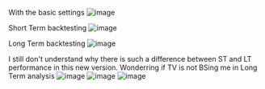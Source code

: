 With the basic settings
![image](https://github.com/user-attachments/assets/2b6a52aa-4475-401d-ad00-77973050dd30)



Short Term backtesting
![image](https://github.com/user-attachments/assets/fef193fc-8f14-4ab9-bc66-0cf164c6ef07)


Long Term backtesting
![image](https://github.com/user-attachments/assets/c4b1897b-87b3-4a63-bfcc-c10105d6a6eb)



I still don't understand why there is such a difference between ST and LT performance in this new version. Wonderring if TV is not BSing me in Long Term analysis
![image](https://github.com/user-attachments/assets/c55a43bc-976a-4f95-966f-5664a105a11d)
![image](https://github.com/user-attachments/assets/c2b85e1f-2342-4dad-a8ea-1f985086ec8f)
![image](https://github.com/user-attachments/assets/0269485c-6897-4175-a2ce-5ba68633eddb)


